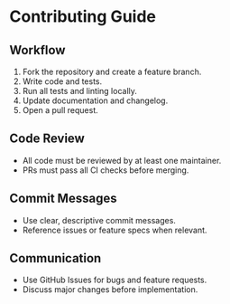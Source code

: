 # Contributing Guide

## Workflow

1. Fork the repository and create a feature branch.
2. Write code and tests.
3. Run all tests and linting locally.
4. Update documentation and changelog.
5. Open a pull request.

## Code Review

- All code must be reviewed by at least one maintainer.
- PRs must pass all CI checks before merging.

## Commit Messages

- Use clear, descriptive commit messages.
- Reference issues or feature specs when relevant.

## Communication

- Use GitHub Issues for bugs and feature requests.
- Discuss major changes before implementation. 